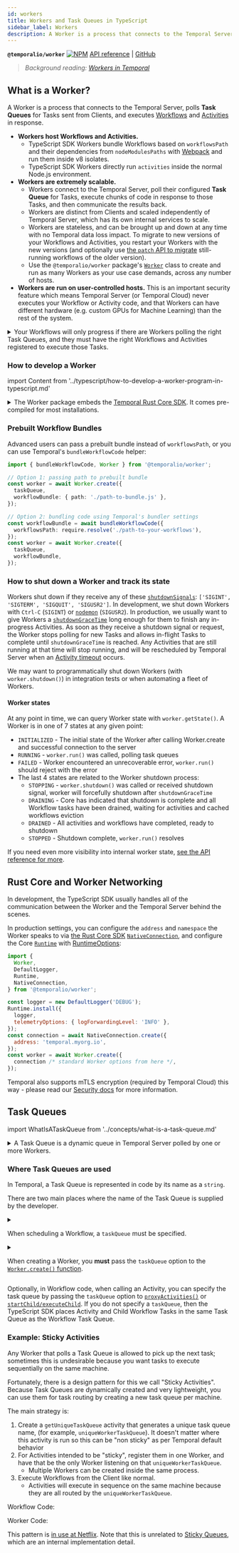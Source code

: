 ```yaml
---
id: workers
title: Workers and Task Queues in TypeScript
sidebar_label: Workers
description: A Worker is a process that connects to the Temporal Server, polls Task Queues for Commands sent from Clients, and executes Workflows and Activities in response to those Commands.
---
```


**`@temporalio/worker`** [![NPM](https://img.shields.io/npm/v/@temporalio/worker)](https://www.npmjs.com/package/@temporalio/worker) [API reference](https://typescript.temporal.io/api/namespaces/worker) | [GitHub](https://github.com/temporalio/sdk-typescript/tree/main/packages/worker)

> _Background reading: [Workers in Temporal](/docs/temporal-explained/task-queues-and-workers)_

## What is a Worker?

A Worker is a process that connects to the Temporal Server, polls **Task Queues** for Tasks sent from Clients, and executes [Workflows](/docs/typescript/workflows) and [Activities](/docs/typescript/activities) in response.

- **Workers host Workflows and Activities.**
  - TypeScript SDK Workers bundle Workflows based on `workflowsPath` and their dependencies from `nodeModulesPaths` with [Webpack](https://webpack.js.org/) and run them inside v8 isolates.
  - TypeScript SDK Workers directly run `activities` inside the normal Node.js environment.
- **Workers are extremely scalable.**
  - Workers connect to the Temporal Server, poll their configured **Task Queue** for Tasks, execute chunks of code in response to those Tasks, and then communicate the results back.
  - Workers are distinct from Clients and scaled independently of Temporal Server, which has its own internal services to scale.
  - Workers are stateless, and can be brought up and down at any time with no Temporal data loss impact.
    To migrate to new versions of your Workflows and Activities, you restart your Workers with the new versions (and optionally use [the `patch` API to migrate](/docs/typescript/patching) still-running workflows of the older version).
  - Use the `@temporalio/worker` package's [`Worker`](https://typescript.temporal.io/api/classes/worker.Worker) class to create and run as many Workers as your use case demands, across any number of hosts.
- **Workers are run on user-controlled hosts.** This is an important security feature which means Temporal Server (or Temporal Cloud) never executes your Workflow or Activity code, and that Workers can have different hardware (e.g. custom GPUs for Machine Learning) than the rest of the system.

<details>
<summary>
Your Workflows will only progress if there are Workers polling the right Task Queues, and they must have the right Workflows and Activities registered to execute those Tasks.
</summary>

The TypeScript SDK uses TypeScript, but cannot completely protect you from typos.
If you are experiencing issues, you can check the status of Workers and the Task Queues they poll with [`tctl` or the Temporal Web UI](/docs/devtools/introduction).

![Temporal Web Task Queues view](https://user-images.githubusercontent.com/6764957/126413160-18663430-bb7a-4d3a-874e-80598e1fa07d.png)

</details>

### How to develop a Worker

import Content from '../typescript/how-to-develop-a-worker-program-in-typescript.md'

<Content />

<details>
<summary>
The Worker package embeds the <a href="https://github.com/temporalio/sdk-core">Temporal Rust Core SDK</a>.
It comes pre-compiled for most installations.
</summary>

We've provided pre-compiled binaries for:

- Mac with an Intel chip: `x86_64-apple-darwin`
- Mac with an Apple chip: `aarch64-apple-darwin`
- Linux with x86_64 architecture: `x86_64-unknown-linux-gnu`
- Windows with x86_64 architecture: `x86_64-pc-windows-gnu` (Windows is not yet supported but it is a [priority for us](https://github.com/temporalio/sdk-typescript/issues/12)).

If you need to compile the Worker yourself, set up the Rust toolchain by following the instructions [here](https://rustup.rs/).

</details>

### Prebuilt Workflow Bundles

Advanced users can pass a prebuilt bundle instead of `workflowsPath`, or you can use Temporal's `bundleWorkflowCode` helper:

```ts
import { bundleWorkflowCode, Worker } from '@temporalio/worker';

// Option 1: passing path to prebuilt bundle
const worker = await Worker.create({
  taskQueue,
  workflowBundle: { path: './path-to-bundle.js' },
});

// Option 2: bundling code using Temporal's bundler settings
const workflowBundle = await bundleWorkflowCode({
  workflowsPath: require.resolve('./path-to-your-workflows'),
});
const worker = await Worker.create({
  taskQueue,
  workflowBundle,
});
```

### How to shut down a Worker and track its state

Workers shut down if they receive any of these [`shutdownSignals`](https://typescript.temporal.io/api/interfaces/worker.workeroptions/#shutdownsignals): `['SIGINT', 'SIGTERM', 'SIGQUIT', 'SIGUSR2']`. In development, we shut down Workers with `Ctrl-C` (`SIGINT`) or [`nodemon`](https://github.com/temporalio/samples-typescript/blob/c37bae3ea235d1b6956fcbe805478aa46af973ce/hello-world/package.json#L10) (`SIGUSR2`). In production, we usually want to give Workers a [`shutdownGraceTime`](https://typescript.temporal.io/api/interfaces/worker.workeroptions/#shutdowngracetime) long enough for them to finish any in-progress Activities. As soon as they receive a shutdown signal or request, the Worker stops polling for new Tasks and allows in-flight Tasks to complete until `shutdownGraceTime` is reached. Any Activities that are still running at that time will stop running, and will be rescheduled by Temporal Server when an [Activity timeout](https://docs.temporal.io/docs/typescript/activities#activity-timeouts) occurs.

We may want to programmatically shut down Workers (with `worker.shutdown()`) in integration tests or when automating a fleet of Workers.

#### Worker states

At any point in time, we can query Worker state with `worker.getState()`.
A Worker is in one of 7 states at any given point:

- `INITIALIZED` - The initial state of the Worker after calling Worker.create and successful connection to the server
- `RUNNING` - `worker.run()` was called, polling task queues
- `FAILED` - Worker encountered an unrecoverable error, `worker.run()` should reject with the error
- The last 4 states are related to the Worker shutdown process:
  - `STOPPING` - `worker.shutdown()` was called or received shutdown signal, worker will forcefully shutdown after `shutdownGraceTime`
  - `DRAINING` - Core has indicated that shutdown is complete and all Workflow tasks have been drained, waiting for activities and cached workflows eviction
  - `DRAINED` - All activities and workflows have completed, ready to shutdown
  - `STOPPED` - Shutdown complete, `worker.run()` resolves

If you need even more visibility into internal worker state, [see the API reference for more](https://typescript.temporal.io/api/classes/worker.Worker).

## Rust Core and Worker Networking

In development, the TypeScript SDK usually handles all of the communication between the Worker and the Temporal Server behind the scenes.

In production settings, you can configure the `address` and `namespace` the Worker speaks to via [the Rust Core SDK](https://github.com/temporalio/sdk-core) [`NativeConnection`](https://typescript.temporal.io/api/classes/worker.nativeconnection/), and configure the Core [`Runtime`](https://typescript.temporal.io/api/classes/worker.runtime/#install) with [RuntimeOptions](https://typescript.temporal.io/api/interfaces/worker.RuntimeOptions):

```js
import {
  Worker,
  DefaultLogger,
  Runtime,
  NativeConnection,
} from '@temporalio/worker';

const logger = new DefaultLogger('DEBUG');
Runtime.install({
  logger,
  telemetryOptions: { logForwardingLevel: 'INFO' },
});
const connection = await NativeConnection.create({
  address: 'temporal.myorg.io',
});
const worker = await Worker.create({
  connection /* standard Worker options from here */,
});
```

Temporal also supports mTLS encryption (required by Temporal Cloud) this way - please read our [Security docs](/docs/typescript/security#encryption-in-transit-with-mtls) for more information.

## Task Queues

import WhatIsATaskQueue from '../concepts/what-is-a-task-queue.md'

<details>
<summary>
A Task Queue is a dynamic queue in Temporal Server polled by one or more Workers.
</summary>

<WhatIsATaskQueue />

</details>

### Where Task Queues are used

In Temporal, a Task Queue is represented in code by its name as a `string`.

There are two main places where the name of the Task Queue is supplied by the developer.

<details>
<summary>

When scheduling a Workflow, a `taskQueue` must be specified.

</summary>

```ts
import { Connection, WorkflowClient } from '@temporalio/client';
const connection = new Connection();
const client = new WorkflowClient();
const result = await client.execute(myWorkflow, {
  taskQueue: 'testhttp', // required
  workflowId: 'business-meaningful-id', // also required but not the point
});
```

</details>
<details>
<summary>

When creating a Worker, you **must** pass the `taskQueue` option to the [`Worker.create()` function](https://typescript.temporal.io/api/classes/worker.worker#create).

</summary>

```ts
const worker = await Worker.create({
  activities, // imported elsewhere
  taskQueue: 'my-task-queue',
});
```

</details>

Optionally, in Workflow code, when calling an Activity, you can specify the task queue by passing the `taskQueue` option to [`proxyActivities()`](https://typescript.temporal.io/api/namespaces/workflow/#proxyActivities) or [`startChild/executeChild`](https://typescript.temporal.io/api/namespaces/workflow/#startchild).
If you do not specify a `taskQueue`, then the TypeScript SDK places Activity and Child Workflow Tasks in the same Task Queue as the Workflow Task Queue.

### Example: Sticky Activities

Any Worker that polls a Task Queue is allowed to pick up the next task; sometimes this is undesirable because you want tasks to execute sequentially on the same machine.

Fortunately, there is a design pattern for this we call "Sticky Activities".
Because Task Queues are dynamically created and very lightweight, you can use them for task routing by creating a new task queue per machine.

The main strategy is:

1. Create a `getUniqueTaskQueue` activity that generates a unique task queue name, (for example, `uniqueWorkerTaskQueue`).
   It doesn't matter where this activity is run so this can be "non sticky" as per Temporal default behavior
2. For Activities intended to be "sticky", register them in one Worker, and have that be the only Worker listening on that `uniqueWorkerTaskQueue`.
   - Multiple Workers can be created inside the same process.
3. Execute Workflows from the Client like normal.
   - Activities will execute in sequence on the same machine because they are all routed by the `uniqueWorkerTaskQueue`.

Workflow Code:

<!--SNIPSTART typescript-sticky-queues-workflow-->
<!--SNIPEND-->

Worker Code:

<!--SNIPSTART typescript-sticky-queues-worker-->
<!--SNIPEND-->

This pattern is [in use at Netflix](https://www.youtube.com/watch?v=LliBP7YMGyA&t=24s).
Note that this is unrelated to [Sticky Queues](/docs/concepts/what-is-a-sticky-execution), which are an internal implementation detail.
